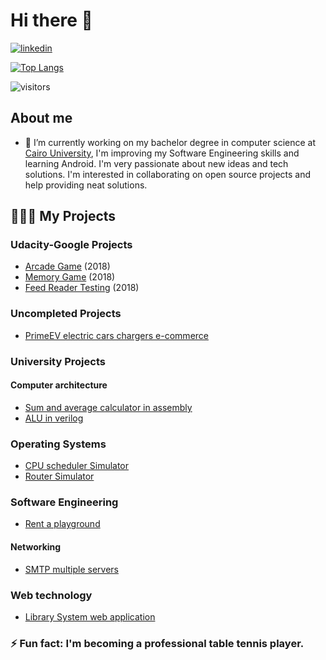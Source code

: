 # Hi there 👋
[![linkedin](https://cloud.githubusercontent.com/assets/17016297/18839848/0fc7e74e-83d2-11e6-8c6a-277fc9d6e067.png)][2]


[![Top Langs](https://github-readme-stats.vercel.app/api/top-langs/?username=KarimAboshamia&layout=compact)](https://github.com/KarimAboshamia/github-readme-stats)


 ![visitors](https://visitor-badge.laobi.icu/badge?page_id=KarimAboshamia.KarimAboshamia)

## About me
- 🔭 I’m currently working on my bachelor degree in computer science at [Cairo University][1], I'm improving my Software Engineering skills and learning Android. I'm very passionate about new ideas and tech solutions.
I'm interested in collaborating on open source projects and help providing neat solutions.


[1]:https://cu.edu.eg/Home
[2]:www.linkedin.com/in/karimaboshamia

## 👨🏻‍💻 My Projects
### Udacity-Google Projects

- [Arcade Game](https://github.com/KarimAboshamia/Arcade-Game) (2018)
- [Memory Game](https://github.com/KarimAboshamia/Memory-Game) (2018)
- [Feed Reader Testing](https://github.com/KarimAboshamia/Feed-Reader-Testing) (2018)

### Uncompleted Projects
- [PrimeEV electric cars chargers e-commerce](https://github.com/KarimAboshamia/primeEVDev)

### University Projects

#### Computer architecture
- [Sum and average calculator in assembly](https://github.com/KarimAboshamia/Sum_AVG_Assembly)
- [ALU in verilog](https://github.com/KarimAboshamia/Verilog_ALU)

### Operating Systems
- [CPU scheduler Simulator](https://github.com/KarimAboshamia/CPU_Scheduler_Simulator)
- [Router Simulator](https://github.com/KarimAboshamia/OSRouter)

### Software Engineering
- [Rent a playground](https://github.com/KarimAboshamia/GoFo-FCAI-Project)


#### Networking
- [SMTP multiple servers](https://github.com/KarimAboshamia/SMTP-Multiple-servers-)

### Web technology
- [Library System web application](https://github.com/KarimAboshamia/Library_System-Django-)


### ⚡ Fun fact: I'm becoming a professional table tennis player.
